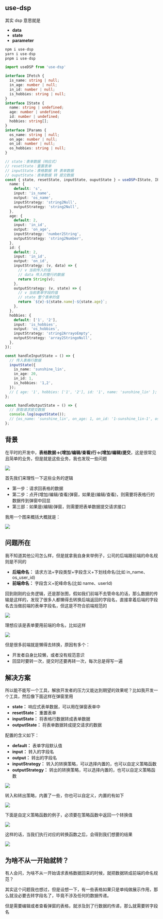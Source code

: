 ## use-dsp

其实 dsp 意思就是

- **data**
- **state**
- **parameter**

```ts
npm i use-dsp
yarn i use-dsp
pnpm i use-dsp

import useDSP from 'use-dsp'

interface IFetch {
  is_name: string | null;
  in_age: number | null;
  in_id: number | null;
  is_hobbies: string | null;
}
interface IState {
  name: string | undefined;
  age: number | undefined;
  id: number | undefined;
  hobbies: string[];
}
interface IParams {
  os_name: string | null;
  on_age: number | null;
  on_id: number | null;
  os_hobbies: string | null;
}

// state：表单数据（响应式）
// resetState：重置表单
// inputState：表格数据 转 表单数据
// ouputState：表单数据 转 提交数据
const { state, resetState, inputState, ouputState } = useDSP<IState, IParams, IFetch>({
  name: {
    default: 's',
    input: 'is_name',
    output: 'os_name',
    inputStrategy: 'string2Null',
    outputStrategy: 'string2Null',
  },
  age: {
    default: 2,
    input: 'in_id',
    output: 'on_age',
    inputStrategy: 'number2String',
    outputStrategy: 'string2Number',
  },
  id: {
    default: 2,
    input: 'in_id',
    output: 'on_id',
    inputStrategy: (v, data) => {
      // v 当前传入的值
      // data 传入的整行的数据
      return String(v);
    },
    outputStrategy: (v, state) => {
      // v 当前表单字段的值
      // state 整个表单的值
      return `${v}-${state.name}-${state.age}`;
    },
  },
  hobbies: {
    default: ['1', '2'],
    input: 'is_hobbies',
    output: 'os_hobbies',
    inputStrategy: 'string2ArrayoEmpty',
    outputStrategy: 'array2StringoNull',
  },
});

const handleInputState = () => {
  // 传入表格行数据
  inputState({
    is_name: 'sunshine_lin',
    in_age: 20,
    in_id: 1,
    is_hobbies: '1,2',
  });
  // { age: '1', hobbies: ['1', '2'], id: '1', name: 'sunshine_lin' };
};

const handleOutputState = () => {
  // 获取请求提交数据
  console.log(ouputState());
  // {os_name: 'sunshine_lin', on_age: 1, on_id: '1-sunshine_lin-1', os_hobbies: '1,2'}
};
```

## 背景

在平时的开发中，**表格数据->(增加/编辑/查看)行->(增加/编辑)提交**，这是很常见且简单的业务，但是就是这些业务，我也发现一些问题

![](https://files.mdnice.com/user/23686/d55e5d7a-19b4-48be-9b65-1f6efc9c29d9.png)

首先我们来理性一下这些业务的逻辑

- 第一步：请求回表格的数据
- 第二步：点开(增加/编辑/查看)弹窗，如果是(编辑/查看)，则需要将表格行的数据传到弹窗中回显
- 第三部：如果是(编辑)弹窗，则需要把表单数据提交请求接口

我用一个图来概括大概就是：

![](https://files.mdnice.com/user/23686/7c0a31f7-cdff-4535-9487-da3ea0b4967b.png)

## 问题所在

我不知道其他公司怎么样，但是就拿我自身来举例子，公司的后端跟前端的命名规则是不同的

- **后端命名：** 请求方法+字段类型+字段含义+下划线命名(比如 in_name、os_user_id)
- **前端命名：** 字段含义+驼峰命名(比如 name、userId)

回到刚刚的业务逻辑，还是那张图，假如我们前端不去管命名的话，那么数据的传输是这样的，发现了很多人都懒得去转换后端返回的字段名，直接拿着后端的字段名去当做前端的表单字段名，但这是不符合前端规范的

![](https://files.mdnice.com/user/23686/b7b7812a-0102-4524-bc89-0a0bfdb3e650.png)

理想应该是表单要用前端的命名，比如这样

![](https://files.mdnice.com/user/23686/252db78a-da88-463b-8692-ca6891d38ad6.png)

但是很多前端就是懒得去转换，原因有多个：

- 开发者自身比较懒，或者没有规范意识
- 回显时要转一次，提交时还要再转一次，每次总是得写一遍

## 解决方案

所以能不能写一个工具，解放开发者的压力又能达到期望的效果呢？比如我开发一个工具，然后像下面这样在弹窗里用

- **state：** 响应式表单数据，可以用在弹窗表单中
- **resetState：** 重置表单
- **inputState：** 将表格行数据转成表单数据
- **outputState：** 将表单数据转成提交请求的数据

配置的含义如下：

- **default：** 表单字段默认值
- **input：** 转入的字段名
- **output：** 转出的字段名
- **inputStrategy：** 转入的转换策略，可以选择内置的，也可以自定义策略函数
- **outputStrategy：** 转出的转换策略，可以选择内置的，也可以自定义策略函数

![](https://files.mdnice.com/user/23686/274d5471-8a26-4564-b3fe-b9a27f3e5efd.png)

转入和转出策略，内置了一些，你也可以自定义，内置的有如下

![](https://files.mdnice.com/user/23686/a53f6a53-95f5-4ebe-8a93-afb001206cea.png)

下面是自定义策略函数的例子，必须要在策略函数中返回一个转换值

![](https://files.mdnice.com/user/23686/ee5dcd2f-98aa-4ecc-b5e6-04c29cddc663.png)

这样的话，当我们执行对应的转换函数之后，会得到我们想要的结果

![](https://files.mdnice.com/user/23686/3c5616a4-9fea-48f8-8915-f1497ec1a14a.png)

## 为啥不从一开始就转？

有人会问，为啥不从一开始请求表格数据回来的时候，就把数据转成前端的命名规范？

其实这个问题我也想过，但是设想一下，有一些表格如果只是单纯做展示作用，那么就没必要去转字段名了，毕竟不涉及任何的数据传递。

但是需要编辑或者查看弹窗的表格，就涉及到了行数据的传递，那么就需要转字段名
